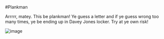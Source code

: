 
#Plankman

Arrrrr, matey. This be plankman! Ye guess a letter and if ye guess wrong
too many times, ye be ending up in Davey Jones locker. Try at ye own risk!

![image](http://img2.wikia.nocookie.net/__cb20130922010046/newpotco/images/thumb/4/4b/Ocean-seas-stars-pirate-ship-moon-ships-vehicles-HD-Wallpapers.jpg/640px-Ocean-seas-stars-pirate-ship-moon-ships-vehicles-HD-Wallpapers.jpg)
